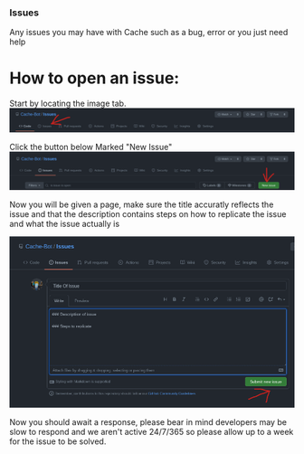 ### Issues
Any issues you may have with Cache such as a bug, error or you just need help


# How to open an issue:

Start by locating the image tab.
![tab](screenshots/tab.png)

Click the button below Marked "New Issue"
![Create](screenshots/create.png)

Now you will be given a page, make sure the title accuratly reflects the issue and that the description contains steps on how to replicate the issue and what the issue actually is

![describe](screenshots/describe.png)

Now you should await a response, please bear in mind developers may be slow to respond and we aren't active 24/7/365 so please allow up to a week for the issue to be solved.
